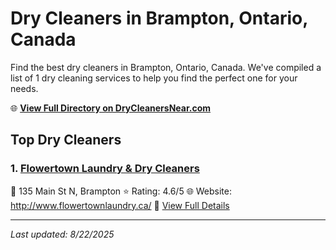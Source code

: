 # Dry Cleaners in Brampton, Ontario, Canada

Find the best dry cleaners in Brampton, Ontario, Canada. We've compiled a list of 1 dry cleaning services to help you find the perfect one for your needs.

🌐 **[View Full Directory on DryCleanersNear.com](https://drycleanersnear.com/city/Canada/Ontario/Brampton)**

## Top Dry Cleaners

### 1. [Flowertown Laundry & Dry Cleaners](https://drycleanersnear.com/dryCleaner/68a67f66c2af6b6dc01e9ac1/flowertown-laundry-dry-cleaners)
📍 135 Main St N, Brampton
⭐ Rating: 4.6/5
🌐 Website: http://www.flowertownlaundry.ca/
🔗 [View Full Details](https://drycleanersnear.com/dryCleaner/68a67f66c2af6b6dc01e9ac1/flowertown-laundry-dry-cleaners)


---

*Last updated: 8/22/2025*
